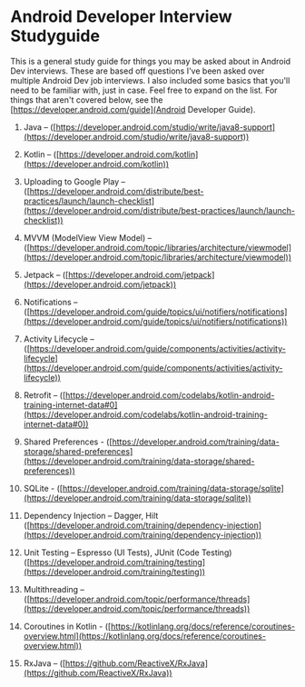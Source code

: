 # Android Developer Interview Studyguide
This is a general study guide for things you may be asked about in Android Dev interviews. These are based off questions I've been asked over multiple 
Android Dev job interviews. I also included some basics that you'll need to be familiar with, just in case. Feel free to expand on the list.
For things that aren't covered below, see the [https://developer.android.com/guide](Android Developer Guide). 

1. Java – ([https://developer.android.com/studio/write/java8-support](https://developer.android.com/studio/write/java8-support))

2. Kotlin – ([https://developer.android.com/kotlin](https://developer.android.com/kotlin))

3. Uploading to Google Play – ([https://developer.android.com/distribute/best-practices/launch/launch-checklist](https://developer.android.com/distribute/best-practices/launch/launch-checklist)) 

4. MVVM (ModelView View Model) – ([https://developer.android.com/topic/libraries/architecture/viewmodel](https://developer.android.com/topic/libraries/architecture/viewmodel))

5. Jetpack – ([https://developer.android.com/jetpack](https://developer.android.com/jetpack))

6. Notifications – ([https://developer.android.com/guide/topics/ui/notifiers/notifications](https://developer.android.com/guide/topics/ui/notifiers/notifications))

7. Activity Lifecycle – ([https://developer.android.com/guide/components/activities/activity-lifecycle](https://developer.android.com/guide/components/activities/activity-lifecycle))

8. Retrofit – ([https://developer.android.com/codelabs/kotlin-android-training-internet-data#0](https://developer.android.com/codelabs/kotlin-android-training-internet-data#0))

9. Shared Preferences - ([https://developer.android.com/training/data-storage/shared-preferences](https://developer.android.com/training/data-storage/shared-preferences))

10. SQLite - ([https://developer.android.com/training/data-storage/sqlite](https://developer.android.com/training/data-storage/sqlite))

11. Dependency Injection – Dagger, Hilt ([https://developer.android.com/training/dependency-injection](https://developer.android.com/training/dependency-injection))

12. Unit Testing – Espresso (UI Tests), JUnit (Code Testing) ([https://developer.android.com/training/testing](https://developer.android.com/training/testing))

13. Multithreading – ([https://developer.android.com/topic/performance/threads](https://developer.android.com/topic/performance/threads))

14. Coroutines in Kotlin - ([https://kotlinlang.org/docs/reference/coroutines-overview.html](https://kotlinlang.org/docs/reference/coroutines-overview.html))

15. RxJava – ([https://github.com/ReactiveX/RxJava](https://github.com/ReactiveX/RxJava))
